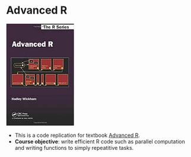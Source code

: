 # Advanced R

![](Image/cover.jpeg)

* This is a code replication for textbook [Advanced R](https://adv-r.hadley.nz). 
* **Course objective**: write efficient R code such as parallel computation and writing functions to simply repeatitive tasks.
